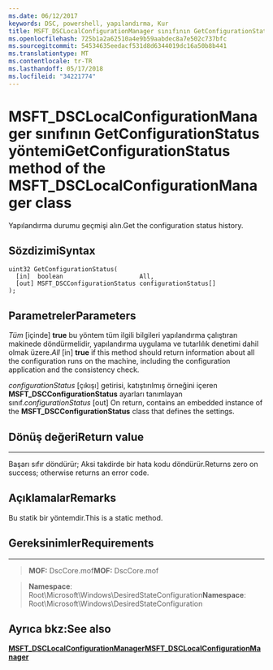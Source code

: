 ```yaml
---
ms.date: 06/12/2017
keywords: DSC, powershell, yapılandırma, Kur
title: MSFT_DSCLocalConfigurationManager sınıfının GetConfigurationStatus yöntemi
ms.openlocfilehash: 725b1a2a62510a4e9b59aabdec8a7e502c737bfc
ms.sourcegitcommit: 54534635eedacf531d8d6344019dc16a50b8b441
ms.translationtype: MT
ms.contentlocale: tr-TR
ms.lasthandoff: 05/17/2018
ms.locfileid: "34221774"
---
```

# <a name="getconfigurationstatus-method-of-the-msftdsclocalconfigurationmanager-class"></a><span data-ttu-id="3aa95-103">MSFT_DSCLocalConfigurationManager sınıfının GetConfigurationStatus yöntemi</span><span class="sxs-lookup"><span data-stu-id="3aa95-103">GetConfigurationStatus method of the MSFT_DSCLocalConfigurationManager class</span></span>

<span data-ttu-id="3aa95-104">Yapılandırma durumu geçmişi alın.</span><span class="sxs-lookup"><span data-stu-id="3aa95-104">Get the configuration status history.</span></span>

<a name="syntax"></a><span data-ttu-id="3aa95-105">Sözdizimi</span><span class="sxs-lookup"><span data-stu-id="3aa95-105">Syntax</span></span>
------

```mof
uint32 GetConfigurationStatus(
  [in]  boolean                     All,
  [out] MSFT_DSCConfigurationStatus configurationStatus[]
);
```

<a name="parameters"></a><span data-ttu-id="3aa95-106">Parametreler</span><span class="sxs-lookup"><span data-stu-id="3aa95-106">Parameters</span></span>
----------

<span data-ttu-id="3aa95-107">*Tüm* \[içinde\] **true** bu yöntem tüm ilgili bilgileri yapılandırma çalıştıran makinede döndürmelidir, yapılandırma uygulama ve tutarlılık denetimi dahil olmak üzere.</span><span class="sxs-lookup"><span data-stu-id="3aa95-107">*All* \[in\] **true** if this method should return information about all the configuration runs on the machine, including the configuration application and the consistency check.</span></span>

<span data-ttu-id="3aa95-108">*configurationStatus* \[çıkışı\] getirisi, katıştırılmış örneğini içeren **MSFT_DSCConfigurationStatus** ayarları tanımlayan sınıf.</span><span class="sxs-lookup"><span data-stu-id="3aa95-108">*configurationStatus* \[out\] On return, contains an embedded instance of the **MSFT_DSCConfigurationStatus** class that defines the settings.</span></span>

## <a name="return-value"></a><span data-ttu-id="3aa95-109">Dönüş değeri</span><span class="sxs-lookup"><span data-stu-id="3aa95-109">Return value</span></span>
------------

<span data-ttu-id="3aa95-110">Başarı sıfır döndürür; Aksi takdirde bir hata kodu döndürür.</span><span class="sxs-lookup"><span data-stu-id="3aa95-110">Returns zero on success; otherwise returns an error code.</span></span>

## <a name="remarks"></a><span data-ttu-id="3aa95-111">Açıklamalar</span><span class="sxs-lookup"><span data-stu-id="3aa95-111">Remarks</span></span>

<span data-ttu-id="3aa95-112">Bu statik bir yöntemdir.</span><span class="sxs-lookup"><span data-stu-id="3aa95-112">This is a static method.</span></span>

## <a name="requirements"></a><span data-ttu-id="3aa95-113">Gereksinimler</span><span class="sxs-lookup"><span data-stu-id="3aa95-113">Requirements</span></span>
------------
><span data-ttu-id="3aa95-114">**MOF:** DscCore.mof</span><span class="sxs-lookup"><span data-stu-id="3aa95-114">**MOF:** DscCore.mof</span></span>

><span data-ttu-id="3aa95-115">**Namespace**: Root\Microsoft\Windows\DesiredStateConfiguration</span><span class="sxs-lookup"><span data-stu-id="3aa95-115">**Namespace**: Root\Microsoft\Windows\DesiredStateConfiguration</span></span>


## <a name="see-also"></a><span data-ttu-id="3aa95-116">Ayrıca bkz:</span><span class="sxs-lookup"><span data-stu-id="3aa95-116">See also</span></span>


[<span data-ttu-id="3aa95-117">**MSFT_DSCLocalConfigurationManager**</span><span class="sxs-lookup"><span data-stu-id="3aa95-117">**MSFT_DSCLocalConfigurationManager**</span></span>](msft-dsclocalconfigurationmanager.md)